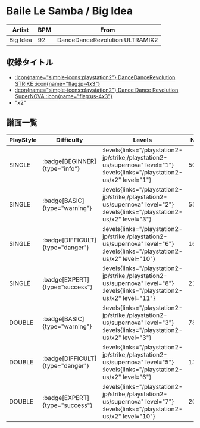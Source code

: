 # Baile Le Samba / Big Idea

|Artist|BPM|From|
|------|---|----|
|Big Idea|92|DanceDanceRevolution ULTRAMIX2|

## 収録タイトル

- [:icon{name="simple-icons:playstation2"} DanceDanceRevolution STRIKE :icon{name="flag:jp-4x3"}](/playstation2-jp/strike)
- [:icon{name="simple-icons:playstation2"} Dance Dance Revolution SuperNOVA :icon{name="flag:us-4x3"}](/playstation2-us/supernova)
- "x2"

## 譜面一覧

|PlayStyle|Difficulty|Levels|Notes|Movie|
|---------|----------|------|-----|-----|
|SINGLE| :badge[BEGINNER]{type="info"}| :levels{links="/playstation2-jp/strike,/playstation2-us/supernova" level="1"} :levels{links="/playstation2-us/x2" level="1"}|50/0||
|SINGLE| :badge[BASIC]{type="warning"}| :levels{links="/playstation2-jp/strike,/playstation2-us/supernova" level="2"} :levels{links="/playstation2-us/x2" level="3"}|55/0||
|SINGLE| :badge[DIFFICULT]{type="danger"}| :levels{links="/playstation2-jp/strike,/playstation2-us/supernova" level="6"} :levels{links="/playstation2-us/x2" level="10"}|161/18||
|SINGLE| :badge[EXPERT]{type="success"}| :levels{links="/playstation2-jp/strike,/playstation2-us/supernova" level="8"} :levels{links="/playstation2-us/x2" level="11"}|215/23||
|DOUBLE| :badge[BASIC]{type="warning"}| :levels{links="/playstation2-jp/strike,/playstation2-us/supernova" level="3"} :levels{links="/playstation2-us/x2" level="3"}|78/0||
|DOUBLE| :badge[DIFFICULT]{type="danger"}| :levels{links="/playstation2-jp/strike,/playstation2-us/supernova" level="5"} :levels{links="/playstation2-us/x2" level="6"}|131/0||
|DOUBLE| :badge[EXPERT]{type="success"}| :levels{links="/playstation2-jp/strike,/playstation2-us/supernova" level="7"} :levels{links="/playstation2-us/x2" level="10"}|209/2||
